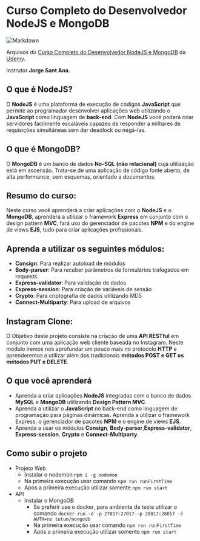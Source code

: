# Curso Completo do Desenvolvedor NodeJS e MongoDB

![Markdown](https://cdn.worldvectorlogo.com/logos/nodejs.svg)

Arquivos do [Curso Completo do Desenvolvedor NodeJS e MongoDB](https://www.udemy.com/course/curso-completo-do-desenvolvedor-nodejs/) da [Udemy](https://udemy.com).

Instrutor **Jorge Sant Ana**.

## O que é NodeJS?

O **NodeJS** é uma plataforma de execução de códigos **JavaScript** que permite ao programador desenvolver aplicações web utilizando o **JavaScript** como linguagem de **back-end**. Com **NodeJS** você poderá criar servidores facilmente escaláveis capazes de responder a milhares de requisições simultâneas sem dar deadlock ou negá-las.

## O que é MongoDB?

O **MongoDB** é um banco de dados **No-SQL (não relacional)** cuja utilização está em ascensão. Trata-se de uma aplicação de código fonte aberto, de alta performance, sem esquemas, orientado a documentos.

## Resumo do curso:

Neste curso você aprenderá a criar aplicações com o **NodeJS** e o **MongoDB**, aprenderá a utilizar o framework **Express** em conjunto com o design pattern **MVC**, fará uso do gerenciador de pacotes **NPM** e do engine de views **EJS**, tudo para criar aplicações profissionais. 

## Aprenda a utilizar os seguintes módulos:

- **Consign**: Para realizar autoload de módulos
- **Body-parser**: Para receber parâmetros de formulários trafegados em requests.
- **Express-validator**: Para validação de dados
- **Express-session**: Para criação de variáveis de sessão
- **Crypto**: Para criptografia de dados utilizando MD5
- **Connect-Multiparty**: Para upload de arquivos


## Instagram Clone: 

O Objetivo deste projeto consiste na criação de uma **API RESTful** em conjunto com uma aplicação web cliente baseada no Instagram. Neste módulo iremos nos aprofundar um pouco mais no protocolo **HTTP** e aprenderemos a utilizar além dos tradicionais **métodos POST e GET os métodos PUT e DELETE**.



## O que você aprenderá

- Aprenda a criar aplicações **NodeJS** integradas com o banco de dados **MySQL** e **MongoDB** utilizando **Design Pattern MVC**.
- Aprenda a utilizar o **JavaScript** no back-end como linguagem de programação para páginas dinâmicas.
Aprenda a utilizar o framework Express, o gerenciador de pacotes **NPM** e o engine de views **EJS**.
- Aprenda a usar os módulos **Consign**, **Body-parser**,**Express-validator**, **Express-session**, **Crypto** e **Connect-Multiparty**.


## Como subir o projeto

- Projeto Web
  - Instalar o nodemon ```npm i -g nodemon```
  - Na primeira execução usar comando ```npm run runFirstTime```
  - Após a primeira execução utilizar somente ```npm run start```
- API 
  - Instalar o MongoDB
    - Se preferir use o docker, para ambiente de teste utilizar o comando ```docker run -d -p 27017:27017 -p 28017:28017 -e AUTH=no tutum/mongodb```
    - Na primeira execução usar comando ```npm run runFirstTime```
    - Após a primeira execução utilizar somente ```npm run start```